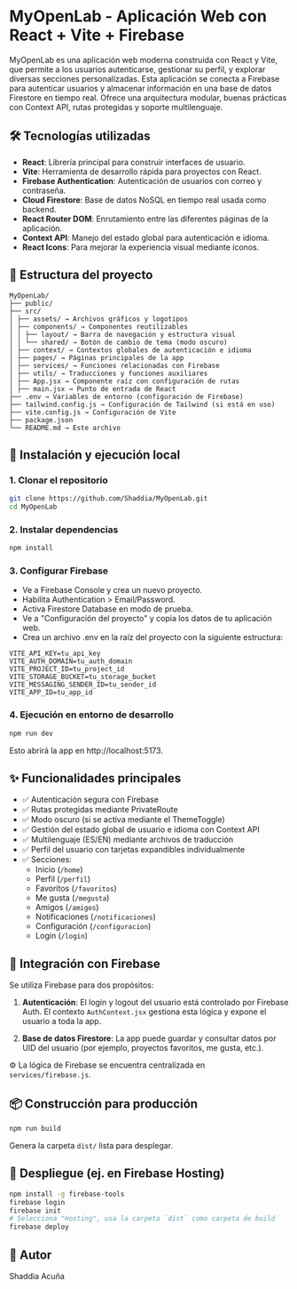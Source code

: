 # MyOpenLab - Aplicación Web con React + Vite + Firebase

MyOpenLab es una aplicación web moderna construida con React y Vite, que permite a los usuarios autenticarse, gestionar su perfil, y explorar diversas secciones personalizadas. Esta aplicación se conecta a Firebase para autenticar usuarios y almacenar información en una base de datos Firestore en tiempo real. Ofrece una arquitectura modular, buenas prácticas con Context API, rutas protegidas y soporte multilenguaje.

## 🛠️ Tecnologías utilizadas

- **React**: Librería principal para construir interfaces de usuario.
- **Vite**: Herramienta de desarrollo rápida para proyectos con React.
- **Firebase Authentication**: Autenticación de usuarios con correo y contraseña.
- **Cloud Firestore**: Base de datos NoSQL en tiempo real usada como backend.
- **React Router DOM**: Enrutamiento entre las diferentes páginas de la aplicación.
- **Context API**: Manejo del estado global para autenticación e idioma.
- **React Icons**: Para mejorar la experiencia visual mediante íconos.

## 📁 Estructura del proyecto

```
MyOpenLab/
├── public/
├── src/
│ ├── assets/ → Archivos gráficos y logotipos
│ ├── components/ → Componentes reutilizables
│ │ ├── layout/ → Barra de navegación y estructura visual
│ │ └── shared/ → Botón de cambio de tema (modo oscuro)
│ ├── context/ → Contextos globales de autenticación e idioma
│ ├── pages/ → Páginas principales de la app
│ ├── services/ → Funciones relacionadas con Firebase
│ ├── utils/ → Traducciones y funciones auxiliares
│ ├── App.jsx → Componente raíz con configuración de rutas
│ ├── main.jsx → Punto de entrada de React
├── .env → Variables de entorno (configuración de Firebase)
├── tailwind.config.js → Configuración de Tailwind (si está en uso)
├── vite.config.js → Configuración de Vite
├── package.json
└── README.md → Este archivo
```

## 🚀 Instalación y ejecución local

### 1. Clonar el repositorio

```bash
git clone https://github.com/Shaddia/MyOpenLab.git
cd MyOpenLab
```

### 2. Instalar dependencias

```bash
npm install
```

### 3. Configurar Firebase

- Ve a Firebase Console y crea un nuevo proyecto.
- Habilita Authentication > Email/Password.
- Activa Firestore Database en modo de prueba.
- Ve a "Configuración del proyecto" y copia los datos de tu aplicación web.
- Crea un archivo .env en la raíz del proyecto con la siguiente estructura:

```
VITE_API_KEY=tu_api_key
VITE_AUTH_DOMAIN=tu_auth_domain
VITE_PROJECT_ID=tu_project_id
VITE_STORAGE_BUCKET=tu_storage_bucket
VITE_MESSAGING_SENDER_ID=tu_sender_id
VITE_APP_ID=tu_app_id
```

### 4. Ejecución en entorno de desarrollo

```bash
npm run dev
```

Esto abrirá la app en http://localhost:5173.

## ✨ Funcionalidades principales

- ✅ Autenticación segura con Firebase
- ✅ Rutas protegidas mediante PrivateRoute
- ✅ Modo oscuro (si se activa mediante el ThemeToggle)
- ✅ Gestión del estado global de usuario e idioma con Context API
- ✅ Multilenguaje (ES/EN) mediante archivos de traducción
- ✅ Perfil del usuario con tarjetas expandibles individualmente
- ✅ Secciones:
  - Inicio (`/home`)
  - Perfil (`/perfil`)
  - Favoritos (`/favoritos`)
  - Me gusta (`/megusta`)
  - Amigos (`/amigos`)
  - Notificaciones (`/notificaciones`)
  - Configuración (`/configuracion`)
  - Login (`/login`)

## 📡 Integración con Firebase

Se utiliza Firebase para dos propósitos:

1. **Autenticación**: El login y logout del usuario está controlado por Firebase Auth. El contexto `AuthContext.jsx` gestiona esta lógica y expone el usuario a toda la app.

2. **Base de datos Firestore**: La app puede guardar y consultar datos por UID del usuario (por ejemplo, proyectos favoritos, me gusta, etc.).

⚙️ La lógica de Firebase se encuentra centralizada en `services/firebase.js`.

## 📦 Construcción para producción

```bash
npm run build
```

Genera la carpeta `dist/` lista para desplegar.

## 🚀 Despliegue (ej. en Firebase Hosting)

```bash
npm install -g firebase-tools
firebase login
firebase init
# Selecciona "Hosting", usa la carpeta `dist` como carpeta de build
firebase deploy
```

## 👤 Autor

Shaddia Acuña
